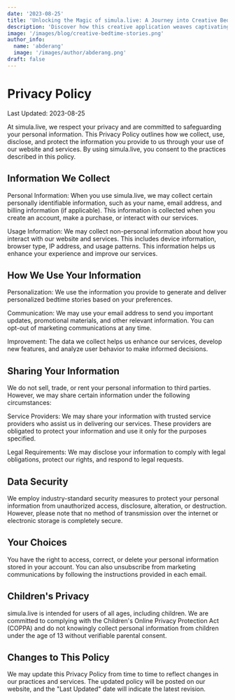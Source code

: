 ```yaml
---
date: '2023-08-25'
title: 'Unlocking the Magic of simula.live: A Journey into Creative Bedtime Stories'
description: 'Discover how this creative application weaves captivating bedtime stories using cutting-edge AI technology and curated cute tales.'
image: '/images/blog/creative-bedtime-stories.png'
author_info:
  name: 'abderang'
  image: '/images/author/abderang.png'
draft: false
---
```


# Privacy Policy

Last Updated: 2023-08-25

At simula.live, we respect your privacy and are committed to safeguarding your personal information. This Privacy Policy outlines how we collect, use, disclose, and protect the information you provide to us through your use of our website and services. By using simula.live, you consent to the practices described in this policy.

## Information We Collect

Personal Information: When you use simula.live, we may collect certain personally identifiable information, such as your name, email address, and billing information (if applicable). This information is collected when you create an account, make a purchase, or interact with our services.

Usage Information: We may collect non-personal information about how you interact with our website and services. This includes device information, browser type, IP address, and usage patterns. This information helps us enhance your experience and improve our services.

## How We Use Your Information

Personalization: We use the information you provide to generate and deliver personalized bedtime stories based on your preferences.

Communication: We may use your email address to send you important updates, promotional materials, and other relevant information. You can opt-out of marketing communications at any time.

Improvement: The data we collect helps us enhance our services, develop new features, and analyze user behavior to make informed decisions.

## Sharing Your Information

We do not sell, trade, or rent your personal information to third parties. However, we may share certain information under the following circumstances:

Service Providers: We may share your information with trusted service providers who assist us in delivering our services. These providers are obligated to protect your information and use it only for the purposes specified.

Legal Requirements: We may disclose your information to comply with legal obligations, protect our rights, and respond to legal requests.

## Data Security

We employ industry-standard security measures to protect your personal information from unauthorized access, disclosure, alteration, or destruction. However, please note that no method of transmission over the internet or electronic storage is completely secure.

## Your Choices

You have the right to access, correct, or delete your personal information stored in your account. You can also unsubscribe from marketing communications by following the instructions provided in each email.

## Children's Privacy

simula.live is intended for users of all ages, including children. We are committed to complying with the Children's Online Privacy Protection Act (COPPA) and do not knowingly collect personal information from children under the age of 13 without verifiable parental consent.

## Changes to This Policy

We may update this Privacy Policy from time to time to reflect changes in our practices and services. The updated policy will be posted on our website, and the "Last Updated" date will indicate the latest revision.
